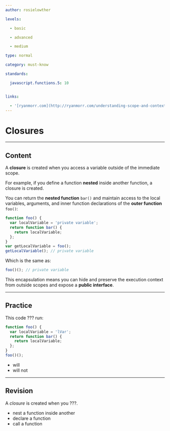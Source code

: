 ```yaml
---
author: rosielowther

levels:

  - basic

  - advanced

  - medium

type: normal

category: must-know

standards:

  javascript.functions.5: 10


links:

  - '[ryanmorr.com](http://ryanmorr.com/understanding-scope-and-context-in-javascript/){website}'
---
```


# Closures

---

## Content

A **closure** is created when you access a variable outside of the immediate scope.

For example, if you define a function **nested** inside another function, a closure is created.

You can return the **nested function** `bar()` and maintain access to the local variables, arguments, and inner function declarations of the **outer function** `foo()`:

```javascript
function foo() {
  var localVariable = 'private variable';
  return function bar() {
    return localVariable;
  };
}
var getLocalVariable = foo();
getLocalVariable(); // private variable
```

Which is the same as:

```javascript
foo()(); // private variable
```

This encapsulation means you can hide and preserve the execution context from outside scopes and expose a **public interface**.

---

## Practice

This code ??? run:

```javascript
function foo() {
  var localVariable = 'lVar';
  return function bar() {
    return localVariable;
  };
}
foo()();
```

- will
- will not

---

## Revision

A _closure_ is created when you ???.

- nest a function inside another
- declare a function
- call a function
